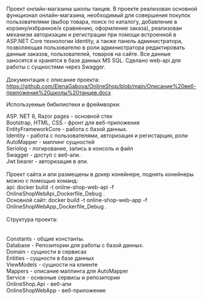 Проект онлайн-магазина школы танцев. 
В проекте реализован основной функционал онлайн-магазина, необходимый для совершения покупок пользователями (выбор товара, поиск по каталогу, добавление в корзину/избранное/к сравнению, оформление заказа), реализован механизм авторизации и регистрации при помощи встроенной в ASP.NET Core технологии Identity, а также панель администратора, позволяющая пользователю в роли администратора редактировать данные заказов, пользователей, товаров на сайте. 
Все данные заносятся и хранятся в базе данных MS SQL. Сделано web-api для работы с сущностями через Swagger.
<br><br>
Документация с описание проекта:
<br>https://github.com/ElenaGabova/OnlineShop/blob/main/Описание%20веб-приложения%20школы%20танцев.docx

Используемые бибилиотеки и фреймворки:

ASP. NET 6, Razor pages - основной стек
<br>
Bootstrap, HTML, CSS - фронт для веб-приложения
<br>
EntityFrameworkCore - работа с базой данных.
<br>
Identity - работа с пользователями, авторизация и регистарция, роли
<br>
AutoMapper - маппинг сущностей
<br>
Seriolog - логирование, запись в консоль и файл 
<br>
Swagger - доступ с веб-апи.
<br>
Jwt bearer - авторизация в апи.
<br>
<br>
Проект сайта и апи размещены в докер конейнере, поднять конейнеры можно с помощью команд:
<br>
api: docker build -t online-shop-web-api -f OnlineShopWebApi_Dockerfile_Debug .
<br>
Основной сайт: docker build -t online-shop-web-app -f OnlineShopWebApp_Dockerfile_Debug .
<br><br>
Структура проекта:
<br><br>
<br>Constants        - общие константы.
<br>Database         - Репозитории для работы с базой данных. 
<br>Domain           - сущности в сервисах
<br>Entities         - сущности в базе данных
<br>ViewModels       - сущности на клиенте
<br>Mappers          - описание маппинга для AutoMapper
<br>Service          - оснвоные сервисы и репозитории
<br>OnlineShop.Api   - веб-апи
<br>OnlineShopWebApp - веб-приложение










